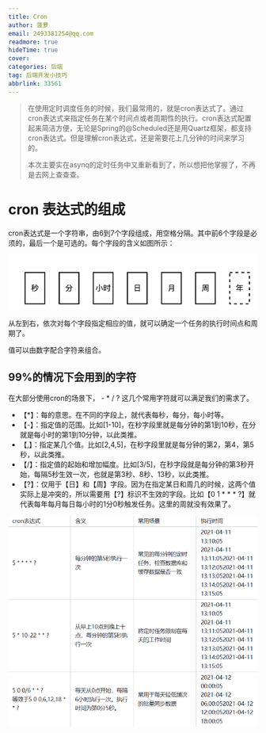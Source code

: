 ```yaml
---
title: Cron
author: 菠萝
email: 2493381254@qq.com
readmore: true
hideTime: true
cover:
categories: 后端
tag: 后端开发小技巧
abbrlink: 33561
---
```


> ​    在使用定时调度任务的时候，我们最常用的，就是cron表达式了。通过cron表达式来指定任务在某个时间点或者周期性的执行。cron表达式配置起来简洁方便，无论是Spring的@Scheduled还是用Quartz框架，都支持cron表达式。但是理解cron表达式，还是需要花上几分钟的时间来学习的。
>
> 本次主要实在asynq的定时任务中又重新看到了，所以想把他掌握了，不再是去网上查查查。

<!-- more -->

# cron 表达式的组成

​	cron表达式是一个字符串，由6到7个字段组成，用空格分隔。其中前6个字段是必须的，最后一个是可选的。每个字段的含义如图所示：

![1703904801683](cron/1703904801683.png)

从左到右，依次对每个字段指定相应的值，就可以确定一个任务的执行时间点和周期了。

值可以由数字配合字符来组合。



## 99%的情况下会用到的字符

在大部分使用cron的场景下， - * / ? 这几个常用字符就可以满足我们的需求了。

- 【*】：每的意思。在不同的字段上，就代表每秒，每分，每小时等。
- 【-】：指定值的范围。比如[1-10]，在秒字段里就是每分钟的第1到10秒，在分就是每小时的第1到10分钟，以此类推。
- 【,】：指定某几个值。比如[2,4,5]，在秒字段里就是每分钟的第2，第4，第5秒，以此类推。
- 【/】：指定值的起始和增加幅度。比如[3/5]，在秒字段就是每分钟的第3秒开始，每隔5秒生效一次，也就是第3秒、8秒、13秒，以此类推。
- 【?】：仅用于【日】和【周】字段。因为在指定某日和周几的时候，这两个值实际上是冲突的，所以需要用【?】标识不生效的字段。比如【0 1 * * * ?】就代表每年每月每日每小时的1分0秒触发任务。这里的周就没有效果了。

![1703905216029](cron/1703905216029.png)